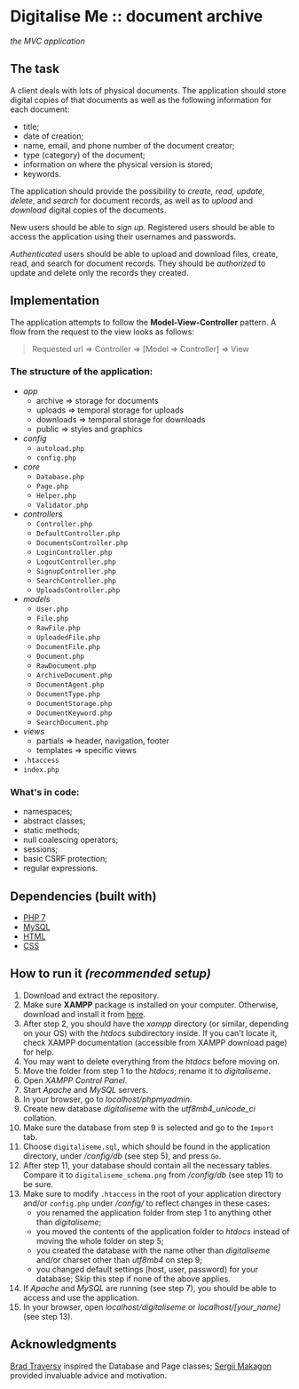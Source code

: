 # Digitalise Me :: document archive
*the MVC application*

## The task

A client deals with lots of physical documents. The application should store
digital copies of that documents as well as the following information for
each document:

- title;
- date of creation;
- name, email, and phone number of the document creator;
- type (category) of the document;
- information on where the physical version is stored;
- keywords.

The application should provide the possibility to *create, read, update,
delete*, and *search* for document records, as well as to *upload* and *download*
digital copies of the documents.

New users should be able to *sign up*. Registered users should be able to
access the application using their usernames and passwords.

*Authenticated* users should be able to upload and download files, create, read,
and search for document records. They should be *authorized* to update and
delete only the records they created.

## Implementation

The application attempts to follow the **Model-View-Controller** pattern.
A flow from the request to the view looks as follows:

> Requested url => Controller => [Model => Controller] => View

### The structure of the application:

- *app*
    - archive   => storage for documents
    - uploads   => temporal storage for uploads
    - downloads => temporal storage for downloads
    - public    => styles and graphics
- *config*
    - `autoload.php`
    - `config.php`
- *core*
    - `Database.php`
    - `Page.php`
    - `Helper.php`
    - `Validator.php`
- *controllers*
    - `Controller.php`
    - `DefaultController.php`
    - `DocumentsController.php`
    - `LoginController.php`
    - `LogoutController.php`
    - `SignupController.php`
    - `SearchController.php`
    - `UploadsController.php`
- *models*
    - `User.php`
    - `File.php`
    - `RawFile.php`
    - `UploadedFile.php`
    - `DocumentFile.php`
    - `Document.php`
    - `RawDocument.php`
    - `ArchiveDocument.php`
    - `DocumentAgent.php`
    - `DocumentType.php`
    - `DocumentStorage.php`
    - `DocumentKeyword.php`
    - `SearchDocument.php`
- *views*
    - partials  => header, navigation, footer
    - templates => specific views
- `.htaccess`
- `index.php`

### What's in code:

- namespaces;
- abstract classes;
- static methods;
- null coalescing operators;
- sessions;
- basic CSRF protection;
- regular expressions.

## Dependencies (built with)

- [PHP 7](https://www.php.net/)
- [MySQL](https://www.mysql.com/)
- [HTML](https://www.w3.org/html/)
- [CSS](https://www.w3.org/Style/CSS/)

## How to run it *(recommended setup)*

 1. Download and extract the repository.
 2. Make sure **XAMPP** package is installed on your computer. Otherwise,
    download and install it from [here](https://www.apachefriends.org/download.html).
 3. After step 2, you should have the *xampp* directory (or similar, depending
    on your OS) with the *htdocs* subdirectory inside. If you can't locate it,
    check XAMPP documentation (accessible from XAMPP download page) for help.
 4. You may want to delete everything from the *htdocs* before moving on.
 5. Move the folder from step 1 to the *htdocs*; rename it to *digitaliseme*.
 6. Open *XAMPP Control Panel*.
 7. Start *Apache* and *MySQL* servers.
 8. In your browser, go to *localhost/phpmyadmin*.
 9. Create new database *digitaliseme* with the *utf8mb4_unicode_ci* collation.
10. Make sure the database from step 9 is selected and go to the `Import` tab.
11. Choose `digitaliseme.sql`, which should be found in the application directory,
    under */config/db* (see step 5), and press `Go`.
12. After step 11, your database should contain all the necessary tables.
    Compare it to `digitaliseme_schema.png` from */config/db* (see step 11)
    to be sure.
13. Make sure to modify `.htaccess` in the root of your application directory
    and/or `config.php` under */config/* to reflect changes in these cases:
    - you renamed the application folder from step 1 to anything other than
      *digitaliseme*;
    - you moved the contents of the application folder to *htdocs* instead
      of moving the whole folder on step 5;
    - you created the database with the name other than *digitaliseme* and/or
      charset other than *utf8mb4* on step 9;
    - you changed default settings (host, user, password) for your database;
    Skip this step if none of the above applies.
14. If *Apache* and *MySQL* are running (see step 7), you should be able to
    access and use the application.
15. In your browser, open *localhost/digitaliseme* or *localhost/[your_name]*
    (see step 13).

## Acknowledgments

[Brad Traversy](https://github.com/bradtraversy) inspired the Database and Page classes;
[Sergii Makagon](https://github.com/smakagon) provided invaluable advice and motivation.
